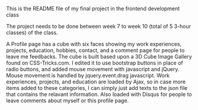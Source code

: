 This is the README file of my final project in the frontend development class

The project needs to be done between week 7 to week 10 (total of 5 3-hour classes) of the class.

A Profile page has a cube with six faces showing my work experiences, projects, education, hobbies, contact, and a comment page for people to leave me feedbacks. The cube is built based upon a 3D Cube Image Gallery found on CSS-Tricks.com. I edited it to use bootstrap buttons in place of radio buttons, and added mouse movement with javascript and jQuery. Mouse movement is handled by jquery.event.drag javascript. Work experiences, projects, and education are loaded by Ajax, so in case more items added to these categories, I can simply just add texts to the json file that contains the relavant information. Also loaded with Disqus for people to leave comments about myself or this profile page.

